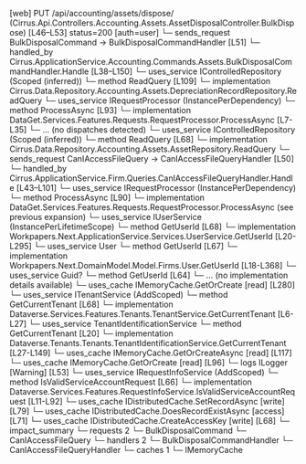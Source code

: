 [web] PUT /api/accounting/assets/dispose/  (Cirrus.Api.Controllers.Accounting.Assets.AssetDisposalController.BulkDispose)  [L46–L53] status=200 [auth=user]
  └─ sends_request BulkDisposalCommand -> BulkDisposalCommandHandler [L51]
    └─ handled_by Cirrus.ApplicationService.Accounting.Commands.Assets.BulkDisposalCommandHandler.Handle [L38–L150]
      └─ uses_service IControlledRepository<DepreciationRecord> (Scoped (inferred))
        └─ method ReadQuery [L109]
          └─ implementation Cirrus.Data.Repository.Accounting.Assets.DepreciationRecordRepository.ReadQuery
      └─ uses_service IRequestProcessor (InstancePerDependency)
        └─ method ProcessAsync [L93]
          └─ implementation DataGet.Services.Features.Requests.RequestProcessor.ProcessAsync [L7-L35]
            └─ ... (no dispatches detected)
      └─ uses_service IControlledRepository<Asset> (Scoped (inferred))
        └─ method ReadQuery [L68]
          └─ implementation Cirrus.Data.Repository.Accounting.Assets.AssetRepository.ReadQuery
  └─ sends_request CanIAccessFileQuery -> CanIAccessFileQueryHandler [L50]
    └─ handled_by Cirrus.ApplicationService.Firm.Queries.CanIAccessFileQueryHandler.Handle [L43–L101]
      └─ uses_service IRequestProcessor (InstancePerDependency)
        └─ method ProcessAsync [L90]
          └─ implementation DataGet.Services.Features.Requests.RequestProcessor.ProcessAsync (see previous expansion)
      └─ uses_service IUserService (InstancePerLifetimeScope)
        └─ method GetUserId [L68]
          └─ implementation Workpapers.Next.ApplicationService.Services.UserService.GetUserId [L20-L295]
            └─ uses_service User
              └─ method GetUserId [L67]
                └─ implementation Workpapers.Next.DomainModel.Model.Firms.User.GetUserId [L18-L368]
            └─ uses_service Guid?
              └─ method GetUserId [L64]
                └─ ... (no implementation details available)
            └─ uses_cache IMemoryCache.GetOrCreate [read] [L280]
      └─ uses_service ITenantService (AddScoped)
        └─ method GetCurrentTenant [L68]
          └─ implementation Dataverse.Services.Features.Tenants.TenantService.GetCurrentTenant [L6-L27]
            └─ uses_service TenantIdentificationService
              └─ method GetCurrentTenant [L20]
                └─ implementation Dataverse.Tenants.Tenants.TenantIdentificationService.GetCurrentTenant [L27-L149]
                  └─ uses_cache IMemoryCache.GetOrCreateAsync [read] [L117]
                  └─ uses_cache IMemoryCache.GetOrCreate [read] [L96]
                  └─ logs ILogger<ITenantIdentificationService> [Warning] [L53]
      └─ uses_service IRequestInfoService (AddScoped)
        └─ method IsValidServiceAccountRequest [L66]
          └─ implementation Dataverse.Services.Features.RequestInfoService.IsValidServiceAccountRequest [L11-L92]
      └─ uses_cache IDistributedCache.SetRecordAsync [write] [L79]
      └─ uses_cache IDistributedCache.DoesRecordExistAsync [access] [L71]
      └─ uses_cache IDistributedCache.CreateAccessKey [write] [L68]
  └─ impact_summary
    └─ requests 2
      └─ BulkDisposalCommand
      └─ CanIAccessFileQuery
    └─ handlers 2
      └─ BulkDisposalCommandHandler
      └─ CanIAccessFileQueryHandler
    └─ caches 1
      └─ IMemoryCache

